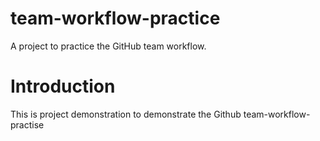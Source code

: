 # team-workflow-practice
A project to practice the GitHub team workflow.
# Introduction

This is project demonstration to demonstrate the  Github team-workflow-practise
